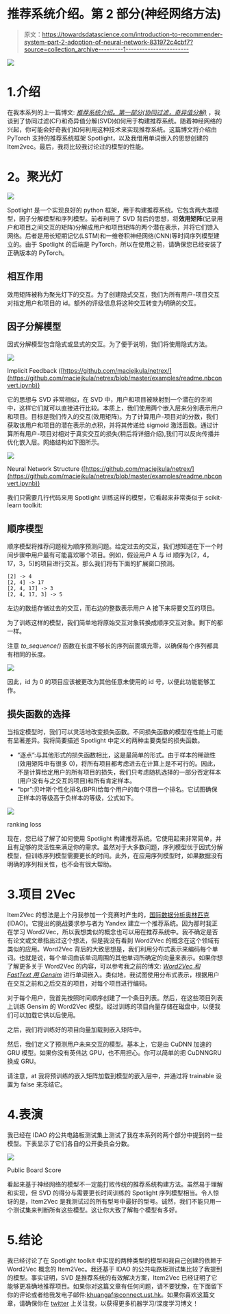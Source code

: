 # 推荐系统介绍。第 2 部分(神经网络方法)

> 原文：<https://towardsdatascience.com/introduction-to-recommender-system-part-2-adoption-of-neural-network-831972c4cbf7?source=collection_archive---------1----------------------->

![](img/21937a97f4d61ab9a71201f24a8d6329.png)

# 1.介绍

在我本系列的上一篇博文: [*推荐系统介绍。第一部分(协同过滤，奇异值分解)*](https://hackernoon.com/introduction-to-recommender-system-part-1-collaborative-filtering-singular-value-decomposition-44c9659c5e75) ，我谈到了协同过滤(CF)和奇异值分解(SVD)如何用于构建推荐系统。随着神经网络的兴起，你可能会好奇我们如何利用这种技术来实现推荐系统。这篇博文将介绍由 PyTorch 支持的推荐系统框架 Spotlight，以及我借用单词嵌入的思想创建的 Item2vec。最后，我将比较我讨论过的模型的性能。

# **2。聚光灯**

![](img/c10d00ebc48659a3411e6128be229bf6.png)

Spotlight 是一个实现良好的 python 框架，用于构建推荐系统。它包含两大类模型，因子分解模型和序列模型。前者利用了 SVD 背后的思想，将**效用矩阵**(记录用户和项目之间交互的矩阵)分解成用户和项目矩阵的两个潜在表示，并将它们馈入网络。后者是用长短期记忆(LSTM)和一维卷积神经网络(CNN)等时间序列模型建立的。由于 Spotlight 的后端是 PyTorch，所以在使用之前，请确保您已经安装了正确版本的 PyTorch。

## 相互作用

效用矩阵被称为聚光灯下的交互。为了创建隐式交互，我们为所有用户-项目交互对指定用户和项目的 id。额外的评级信息将这种交互转变为明确的交互。

## 因子分解模型

因式分解模型包含隐式或显式的交互。为了便于说明，我们将使用隐式方法。

![](img/8a6ad56f366e90c1a680e3f783e86b16.png)

Implicit Feedback ([https://github.com/maciejkula/netrex/](https://github.com/maciejkula/netrex/blob/master/examples/readme.nbconvert.ipynb))

它的思想与 SVD 非常相似，在 SVD 中，用户和项目被映射到一个潜在的空间中，这样它们就可以直接进行比较。本质上，我们使用两个嵌入层来分别表示用户和项目。目标是我们传入的交互(效用矩阵)。为了计算用户-项目对的分数，我们获取该用户和项目的潜在表示的点积，并将其传递给 sigmoid 激活函数。通过计算所有用户-项目对相对于真实交互的损失(稍后将详细介绍),我们可以反向传播并优化嵌入层。网络结构如下图所示。

![](img/e5f9062f99d419e1f98a1a5922eac4bf.png)

Neural Network Structure ([https://github.com/maciejkula/netrex/](https://github.com/maciejkula/netrex/blob/master/examples/readme.nbconvert.ipynb))

我们只需要几行代码来用 Spotlight 训练这样的模型，它看起来非常类似于 scikit-learn toolkit:

## 顺序模型

顺序模型将推荐问题视为顺序预测问题。给定过去的交互，我们想知道在下一个时间步骤中用户最有可能喜欢哪个项目。例如，假设用户 A 与 id 顺序为[2，4，17，3，5]的项目进行交互。那么我们将有下面的扩展窗口预测。

```
[2] -> 4
[2, 4] -> 17
[2, 4, 17] -> 3
[2, 4, 17, 3] -> 5
```

左边的数组存储过去的交互，而右边的整数表示用户 A 接下来将要交互的项目。

为了训练这样的模型，我们简单地将原始交互对象转换成顺序交互对象。剩下的都一样。

注意 *to_sequence()* 函数在长度不够长的序列前面填充零，以确保每个序列都具有相同的长度。

![](img/d192d41d0dbbf18ba3033f8f63ec1336.png)

因此，id 为 0 的项目应该被更改为其他任意未使用的 id 号，以便此功能能够工作。

## 损失函数的选择

当指定模型时，我们可以灵活地改变损失函数。不同损失函数的模型在性能上可能有显著差异。我将简要描述 Spotlight 中定义的两种主要类型的损失函数。

*   “逐点”:与其他形式的损失函数相比，这是最简单的形式。由于样本的稀疏性(效用矩阵中有很多 0)，将所有项目都考虑进去在计算上是不可行的。因此，不是计算给定用户的所有项目的损失，我们只考虑随机选择的一部分否定样本(用户没有与之交互的项目)和所有肯定样本。
*   “bpr”:贝叶斯个性化排名(BPR)给每个用户的每个项目一个排名。它试图确保正样本的等级高于负样本的等级，公式如下。

![](img/6aaf2f6dc180ee3c44468f64f685929f.png)

ranking loss

现在，您已经了解了如何使用 Spotlight 构建推荐系统。它使用起来非常简单，并且有足够的灵活性来满足你的需求。虽然对于大多数问题，序列模型优于因式分解模型，但训练序列模型需要更长的时间。此外，在应用序列模型时，如果数据没有明确的序列相关性，也不会有很大帮助。

# 3.项目 2Vec

Item2Vec 的想法是上个月我参加一个竞赛时产生的，[国际数据分析奥林匹克](http://idao.world/) (IDAO)。它提出的挑战要求参与者为 Yandex 建立一个推荐系统。因为那时我正在学习 Word2Vec，所以我想类似的概念也可以用在推荐系统中。我不确定是否有论文或文章指出过这个想法，但是我没有看到 Word2Vec 的概念在这个领域有类似的应用。Word2Vec 背后的大致思想是，我们利用分布式表示来编码每个单词。也就是说，每个单词由该单词周围的其他单词所确定的向量来表示。如果你想了解更多关于 Word2Vec 的内容，可以参考我之前的博文: [*Word2Vec 和 FastText 用 Gensim*](/word-embedding-with-word2vec-and-fasttext-a209c1d3e12c) 进行单词嵌入。类似地，我试图使用分布式表示，根据用户在交互之前和之后交互的项目，对每个项目进行编码。

对于每个用户，我首先按照时间顺序创建了一个条目列表。然后，在这些项目列表上训练 Gensim 的 Word2Vec 模型。经过训练的项目向量存储在磁盘中，以便我们可以加载它供以后使用。

之后，我们将训练好的项目向量加载到嵌入矩阵中。

然后，我们定义了预测用户未来交互的模型。基本上，它是由 CuDNN 加速的 GRU 模型。如果你没有英伟达 GPU，也不用担心。你可以简单的把 CuDNNGRU 换成 GRU。

请注意，at 我将预训练的嵌入矩阵加载到模型的嵌入层中，并通过将 trainable 设置为 false 来冻结它。

# 4.表演

我已经在 IDAO 的公共电路板测试集上测试了我在本系列的两个部分中提到的一些模型。下表显示了它们各自的公开委员会分数。

![](img/2a64cdb35712d8cc099789d17a367456.png)

Public Board Score

看起来基于神经网络的模型不一定能打败传统的推荐系统构建方法。虽然易于理解和实现，但 SVD 的得分与需要更长时间训练的 Spotlight 序列模型相当。令人惊讶的是，Item2Vec 是我测试过的所有型号中最好的型号。诚然，我们不能只用一个测试集来判断所有这些模型。这让你大致了解每个模型有多好。

# 5.结论

我已经讨论了在 Spotlight toolkit 中实现的两种类型的模型和我自己创建的依赖于 Word2Vec 概念的 Item2Vec。我还基于 IDAO 的公共电路板测试集比较了我提到的模型。事实证明，SVD 是推荐系统的有效解决方案，Item2Vec 已经证明了它能够更准确地推荐项目。如果你对这篇文章有任何问题，请不要犹豫，在下面留下你的评论或者给我发电子邮件:khuangaf@connect.ust.hk。如果你喜欢这篇文章，请确保你在 [twitter](https://twitter.com/steeve__huang) 上关注我，以获得更多机器学习/深度学习博文！